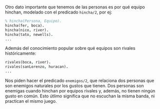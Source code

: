 Otro dato importante que tenemos de las personas es por qué equipo hinchan, modelado con el predicado `hincha/2`, por ej:

```Prolog
% hincha(Persona, Equipo).
hincha(fer, boca).
hincha(nico, river).
hincha(tato, newells).
...
```

Además del conocimiento popular sobre qué equipos son rivales históricamente:

```Prolog
rivales(boca, river).
rivales(sanLorenzo, huracan).
...
```

Nos piden hacer el predicado `enemigos/2`, que relaciona dos personas que son enemigos naturales por los gustos que tienen. Dos personas son enemigas cuando hinchan por equipos rivales y, además, no tienen ningún gusto en común. Esto útlimo significa que no escuchan la misma banda, ni practican el mismo juego.
